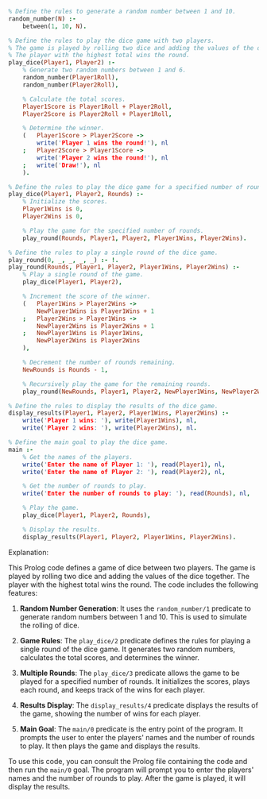 ```prolog
% Define the rules to generate a random number between 1 and 10.
random_number(N) :-
    between(1, 10, N).

% Define the rules to play the dice game with two players.
% The game is played by rolling two dice and adding the values of the dice together.
% The player with the highest total wins the round.
play_dice(Player1, Player2) :-
    % Generate two random numbers between 1 and 6.
    random_number(Player1Roll),
    random_number(Player2Roll),

    % Calculate the total scores.
    Player1Score is Player1Roll + Player2Roll,
    Player2Score is Player2Roll + Player1Roll,

    % Determine the winner.
    (   Player1Score > Player2Score ->
        write('Player 1 wins the round!'), nl
    ;   Player2Score > Player1Score ->
        write('Player 2 wins the round!'), nl
    ;   write('Draw!'), nl
    ).

% Define the rules to play the dice game for a specified number of rounds.
play_dice(Player1, Player2, Rounds) :-
    % Initialize the scores.
    Player1Wins is 0,
    Player2Wins is 0,

    % Play the game for the specified number of rounds.
    play_round(Rounds, Player1, Player2, Player1Wins, Player2Wins).

% Define the rules to play a single round of the dice game.
play_round(0, _, _, _, _) :- !.
play_round(Rounds, Player1, Player2, Player1Wins, Player2Wins) :-
    % Play a single round of the game.
    play_dice(Player1, Player2),

    % Increment the score of the winner.
    (   Player1Wins > Player2Wins ->
        NewPlayer1Wins is Player1Wins + 1
    ;   Player2Wins > Player1Wins ->
        NewPlayer2Wins is Player2Wins + 1
    ;   NewPlayer1Wins is Player1Wins,
        NewPlayer2Wins is Player2Wins
    ),

    % Decrement the number of rounds remaining.
    NewRounds is Rounds - 1,

    % Recursively play the game for the remaining rounds.
    play_round(NewRounds, Player1, Player2, NewPlayer1Wins, NewPlayer2Wins).

% Define the rules to display the results of the dice game.
display_results(Player1, Player2, Player1Wins, Player2Wins) :-
    write('Player 1 wins: '), write(Player1Wins), nl,
    write('Player 2 wins: '), write(Player2Wins), nl.

% Define the main goal to play the dice game.
main :-
    % Get the names of the players.
    write('Enter the name of Player 1: '), read(Player1), nl,
    write('Enter the name of Player 2: '), read(Player2), nl,

    % Get the number of rounds to play.
    write('Enter the number of rounds to play: '), read(Rounds), nl,

    % Play the game.
    play_dice(Player1, Player2, Rounds),

    % Display the results.
    display_results(Player1, Player2, Player1Wins, Player2Wins).
```

Explanation:

This Prolog code defines a game of dice between two players. The game is played by rolling two dice and adding the values of the dice together. The player with the highest total wins the round. The code includes the following features:

1. **Random Number Generation**: It uses the `random_number/1` predicate to generate random numbers between 1 and 10. This is used to simulate the rolling of dice.

2. **Game Rules**: The `play_dice/2` predicate defines the rules for playing a single round of the dice game. It generates two random numbers, calculates the total scores, and determines the winner.

3. **Multiple Rounds**: The `play_dice/3` predicate allows the game to be played for a specified number of rounds. It initializes the scores, plays each round, and keeps track of the wins for each player.

4. **Results Display**: The `display_results/4` predicate displays the results of the game, showing the number of wins for each player.

5. **Main Goal**: The `main/0` predicate is the entry point of the program. It prompts the user to enter the players' names and the number of rounds to play. It then plays the game and displays the results.

To use this code, you can consult the Prolog file containing the code and then run the `main/0` goal. The program will prompt you to enter the players' names and the number of rounds to play. After the game is played, it will display the results.